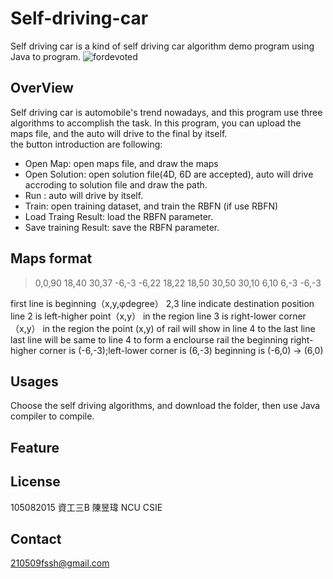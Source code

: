 # Self-driving-car
  Self driving car is a kind of self driving car algorithm demo program using Java to program.
  ![fordevoted](https://imgur.com/1G3Qc9L.png "Self driving car")
  
## OverView
  Self driving car is automobile's trend nowadays, and this program use three algorithms to accomplish the task. In this program, you can upload the maps file, and the auto will drive to the final by itself.<br>
  the button introduction are following:<br>
  * Open Map: open maps file, and draw the maps
  * Open Solution: open solution file(4D, 6D are accepted), auto will drive accroding to solution file and draw the path.
  * Run : auto will drive by itself.
  * Train: open training dataset, and train the RBFN (if use RBFN)
  * Load Traing Result: load the RBFN parameter.
  * Save training Result: save the RBFN parameter.
## Maps format
  >0,0,90
18,40
30,37
-6,-3
-6,22
18,22
18,50
30,50
30,10
6,10
6,-3
-6,-3

first line is beginning（x,y,φdegree）
2,3 line indicate destination position
line 2 is left-higher point（x,y） in the region
line 3 is right-lower corner（x,y） in the region
the point (x,y) of rail will show in line 4 to the last line
last line will be same to line 4 to form a enclourse rail
the beginning right-higher corner is (-6,-3);left-lower corner is (6,-3)
beginning is (-6,0) -> (6,0)

## Usages
  Choose the self driving algorithms, and download the folder, then use Java compiler to compile. 
## Feature

## License
 105082015 資工三B 陳昱瑋 NCU CSIE
## Contact
 210509fssh@gmail.com
